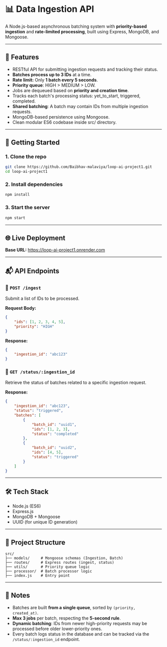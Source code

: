 # 📊 Data Ingestion API

A Node.js-based asynchronous batching system with **priority-based ingestion** and **rate-limited processing**, built using Express, MongoDB, and Mongoose.

---

## 🧠 Features

- RESTful API for submitting ingestion requests and tracking their status.
- **Batches process up to 3 IDs** at a time.
- **Rate limit:** Only **1 batch every 5 seconds**.
- **Priority queue**: HIGH > MEDIUM > LOW.
- Jobs are dequeued based on **priority and creation time**.
- Tracks each batch's processing status: yet_to_start, triggered, completed.
- **Shared batching**: A batch may contain IDs from multiple ingestion requests.
- MongoDB-based persistence using Mongoose.
- Clean modular ES6 codebase inside src/ directory.

---

## 🚀 Getting Started

### 1. Clone the repo

```bash
git clone https://github.com/Baibhav-malaviya/loop-ai-project1.git
cd loop-ai-project1
```

### 2. Install dependencies

```bash
npm install
```

### 3. Start the server

```bash
npm start
```

---

## 🌐 Live Deployment

**Base URL:** https://loop-ai-project1.onrender.com

---

## 📬 API Endpoints

### 🔹 `POST /ingest`

Submit a list of IDs to be processed.

**Request Body:**

```json
{
	"ids": [1, 2, 3, 4, 5],
	"priority": "HIGH"
}
```

**Response:**

```json
{
	"ingestion_id": "abc123"
}
```

### 🔹 `GET /status/:ingestion_id`

Retrieve the status of batches related to a specific ingestion request.

**Response:**

```json
{
	"ingestion_id": "abc123",
	"status": "triggered",
	"batches": [
		{
			"batch_id": "uuid1",
			"ids": [1, 2, 3],
			"status": "completed"
		},
		{
			"batch_id": "uuid2",
			"ids": [4, 5],
			"status": "triggered"
		}
	]
}
```

---

## 🛠 Tech Stack

- Node.js (ES6)
- Express.js
- MongoDB + Mongoose
- UUID (for unique ID generation)

---

## 📁 Project Structure

```
src/
├── models/     # Mongoose schemas (Ingestion, Batch)
├── routes/     # Express routes (ingest, status)
├── utils/      # Priority queue logic
├── processor/  # Batch processor logic
├── index.js    # Entry point
```

---

## 📌 Notes

- Batches are built **from a single queue**, sorted by `(priority, created_at)`.
- **Max 3 jobs** per batch, respecting the **5-second rule**.
- **Dynamic batching**: IDs from newer high-priority requests may be processed before older lower-priority ones.
- Every batch logs status in the database and can be tracked via the `/status/:ingestion_id` endpoint.
